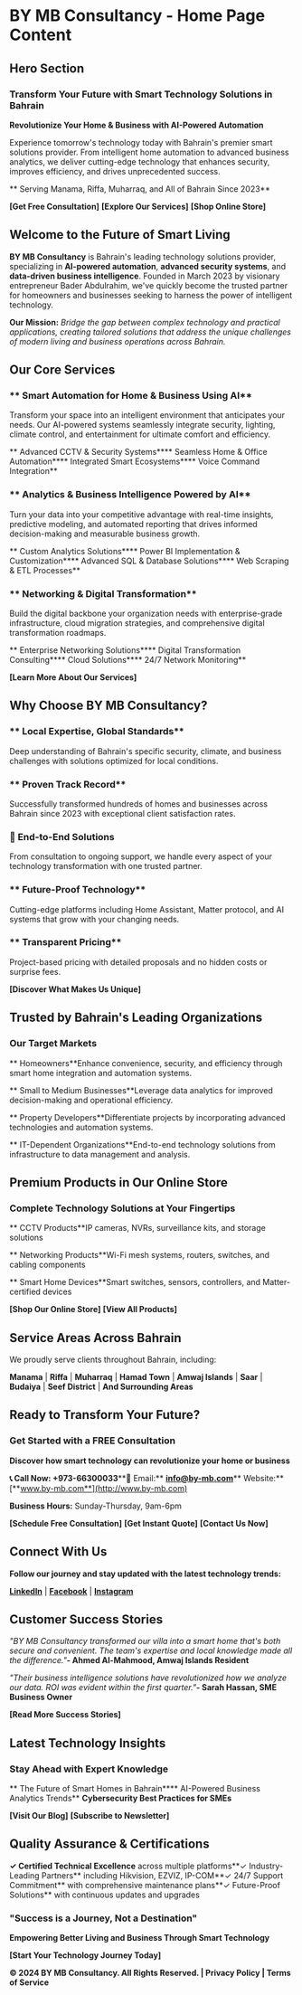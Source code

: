 **BY MB Consultancy - Home Page Content**
=========================================

**Hero Section**
----------------

### **Transform Your Future with Smart Technology Solutions in Bahrain**

**Revolutionize Your Home & Business with AI-Powered Automation**

Experience tomorrow's technology today with Bahrain's premier smart solutions provider. From intelligent home automation to advanced business analytics, we deliver cutting-edge technology that enhances security, improves efficiency, and drives unprecedented success.

**  Serving Manama, Riffa, Muharraq, and All of Bahrain Since 2023**

**\[Get Free Consultation\]** **\[Explore Our Services\]** **\[Shop Online Store\]**

**Welcome to the Future of Smart Living**
-----------------------------------------

**BY MB Consultancy** is Bahrain's leading technology solutions provider, specializing in **AI-powered automation**, **advanced security systems**, and **data-driven business intelligence**. Founded in March 2023 by visionary entrepreneur Bader Abdulrahim, we've quickly become the trusted partner for homeowners and businesses seeking to harness the power of intelligent technology.

**Our Mission:** _Bridge the gap between complex technology and practical applications, creating tailored solutions that address the unique challenges of modern living and business operations across Bahrain._

**Our Core Services**
---------------------

### **  Smart Automation for Home & Business Using AI**

Transform your space into an intelligent environment that anticipates your needs. Our AI-powered systems seamlessly integrate security, lighting, climate control, and entertainment for ultimate comfort and efficiency.

**  Advanced CCTV & Security Systems****  Seamless Home & Office Automation****  Integrated Smart Ecosystems****  Voice Command Integration**

### **  Analytics & Business Intelligence Powered by AI**

Turn your data into your competitive advantage with real-time insights, predictive modeling, and automated reporting that drives informed decision-making and measurable business growth.

**  Custom Analytics Solutions****  Power BI Implementation & Customization****  Advanced SQL & Database Solutions****  Web Scraping & ETL Processes**

### **  Networking & Digital Transformation**

Build the digital backbone your organization needs with enterprise-grade infrastructure, cloud migration strategies, and comprehensive digital transformation roadmaps.

**  Enterprise Networking Solutions****  Digital Transformation Consulting****  Cloud Solutions****  24/7 Network Monitoring**

**\[Learn More About Our Services\]**

**Why Choose BY MB Consultancy?**
---------------------------------

### **  Local Expertise, Global Standards**

Deep understanding of Bahrain's specific security, climate, and business challenges with solutions optimized for local conditions.

### ** Proven Track Record**

Successfully transformed hundreds of homes and businesses across Bahrain since 2023 with exceptional client satisfaction rates.

### **🔄 End-to-End Solutions**

From consultation to ongoing support, we handle every aspect of your technology transformation with one trusted partner.

### ** Future-Proof Technology**

Cutting-edge platforms including Home Assistant, Matter protocol, and AI systems that grow with your changing needs.

### ** Transparent Pricing**

Project-based pricing with detailed proposals and no hidden costs or surprise fees.

**\[Discover What Makes Us Unique\]**

**Trusted by Bahrain's Leading Organizations**
----------------------------------------------

### **Our Target Markets**

** Homeowners**Enhance convenience, security, and efficiency through smart home integration and automation systems.

** Small to Medium Businesses**Leverage data analytics for improved decision-making and operational efficiency.

** Property Developers**Differentiate projects by incorporating advanced technologies and automation systems.

** IT-Dependent Organizations**End-to-end technology solutions from infrastructure to data management and analysis.

**Premium Products in Our Online Store**
----------------------------------------

### **Complete Technology Solutions at Your Fingertips**

** CCTV Products**IP cameras, NVRs, surveillance kits, and storage solutions

**  Networking Products**Wi-Fi mesh systems, routers, switches, and cabling components

**  Smart Home Devices**Smart switches, sensors, controllers, and Matter-certified devices

**\[Shop Our Online Store\]** **\[View All Products\]**

**Service Areas Across Bahrain**
--------------------------------

We proudly serve clients throughout Bahrain, including:

**Manama** | **Riffa** | **Muharraq** | **Hamad Town** | **Amwaj Islands** | **Saar** | **Budaiya** | **Seef District** | **And Surrounding Areas**

**Ready to Transform Your Future?**
-----------------------------------

### **Get Started with a FREE Consultation**

**Discover how smart technology can revolutionize your home or business**

**📞 Call Now: +973-66300033****📧 Email:** [**info@by-mb.com**](mailto:info@by-mb.com)**  Website:** [**www.by-mb.com**](http://www.by-mb.com)

**Business Hours:** Sunday-Thursday, 9am-6pm

**\[Schedule Free Consultation\]** **\[Get Instant Quote\]** **\[Contact Us Now\]**

**Connect With Us**
-------------------

**Follow our journey and stay updated with the latest technology trends:**

[**LinkedIn**](https://www.linkedin.com/company/by-mb) | [**Facebook**](https://www.facebook.com/bymbcom) | [**Instagram**](https://www.instagram.com/bymbcom)

**Customer Success Stories**
----------------------------

_"BY MB Consultancy transformed our villa into a smart home that's both secure and convenient. The team's expertise and local knowledge made all the difference."_**\- Ahmed Al-Mahmood, Amwaj Islands Resident**

_"Their business intelligence solutions have revolutionized how we analyze our data. ROI was evident within the first quarter."_**\- Sarah Hassan, SME Business Owner**

**\[Read More Success Stories\]**

**Latest Technology Insights**
------------------------------

### **Stay Ahead with Expert Knowledge**

** The Future of Smart Homes in Bahrain**** AI-Powered Business Analytics Trends** **Cybersecurity Best Practices for SMEs**

**\[Visit Our Blog\]** **\[Subscribe to Newsletter\]**

**Quality Assurance & Certifications**
--------------------------------------

**✓ Certified Technical Excellence** across multiple platforms**✓ Industry-Leading Partners** including Hikvision, EZVIZ, IP-COM**✓ 24/7 Support Commitment** with comprehensive maintenance plans**✓ Future-Proof Solutions** with continuous updates and upgrades

### **"Success is a Journey, Not a Destination"**

**Empowering Better Living and Business Through Smart Technology**

**\[Start Your Technology Journey Today\]**

**© 2024 BY MB Consultancy. All Rights Reserved. | Privacy Policy | Terms of Service**
